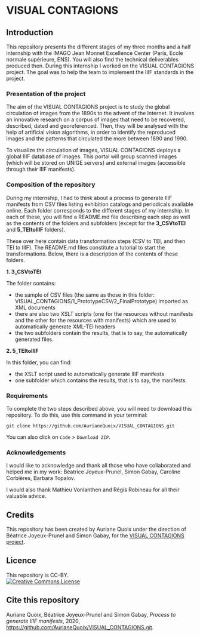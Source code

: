 # VISUAL CONTAGIONS


## Introduction

This repository presents the different stages of my three months and a half internship with the IMAGO Jean Monnet Excellence Center (Paris, Ecole normale supérieure, ENS). You will also find the technical deliverables produced then. During this internship I worked on the VISUAL CONTAGIONS project. The goal was to help the team to implement the IIIF standards in the project.

### Presentation of the project

The aim of the VISUAL CONTAGIONS project is to study the global circulation of images from the 1890s to the advent of the Internet. It involves an innovative research on a corpus of images that need to be recovered, described, dated and georeferenced. Then, they will be analysed with the help of artificial vision algorithms, in order to identify the reproduced images and the patterns that circulated the more between 1890 and 1990.

To visualize the circulation of images, VISUAL CONTAGIONS deploys a global IIIF database of images. This portal will group scanned images (which will be stored on UNIGE servers) and external images (accessible through their IIIF manifests).


### Composition of the repository

During my internship, I had to think about a process to generate IIIF manifests from CSV files listing exhibition catalogs and periodicals available online.
Each folder corresponds to the different stages of my internship.
In each of these, you will find a README.md file describing each step as well as the contents of the folders and subfolders (except for the **3_CSVtoTEI** and **5_TEItoIIIF** folders).

These over here contain data transformation steps (CSV to TEI, and then TEI to IIIF). The README.md files constitute a tutorial to start the transformations.
Below, there is a description of the contents of these folders.

**1. 3_CSVtoTEI** 

The folder contains: 
- the sample of CSV files (the same as those in this folder: VISUAL_CONTAGIONS/1_PrototypeCSV/2_FinalPrototype) imported as XML documents
- there are also two XSLT scripts (one for the resources without manifests and the other for the resources with manifests) which are used to automatically generate XML-TEI headers
- the two subfolders contain the results, that is to say, the automatically generated files.

**2. 5_TEItoIIIF**

In this folder, you can find:
- the XSLT script used to automatically generate IIIF manifests
- one subfolder which contains the results, that is to say, the manifests.


### Requirements

To complete the two steps described above, you will need to download this repository. To do this, use this command in your terminal:
```
git clone https://github.com/AurianeQuoix/VISUAL_CONTAGIONS.git
```

You can also click on `Code` > `Download ZIP`.


### Acknowledgements

I would like to acknowledge and thank all those who have collaborated and helped me in my work: Béatrice Joyeux-Prunel, Simon Gabay, Caroline Corbières, Barbara Topalov.

I would also thank Mathieu Vonlanthen and Régis Robineau for all their valuable advice.

## Credits

This repository has been created by Auriane Quoix under the direction of Béatrice Joyeux-Prunel and Simon Gabay, for the [VISUAL CONTAGIONS project](https://www.imago.ens.fr/).

## Licence

This repository is CC-BY.
<br/>
<a rel="license" href="https://creativecommons.org/licenses/by/2.0"><img alt="Creative Commons License" src="https://i.creativecommons.org/l/by/2.0/88x31.png" /></a>

## Cite this repository

Auriane Quoix, Béatrice Joyeux-Prunel and Simon Gabay, _Process to generate IIIF manifests_, 2020, https://github.com/AurianeQuoix/VISUAL_CONTAGIONS.git.
